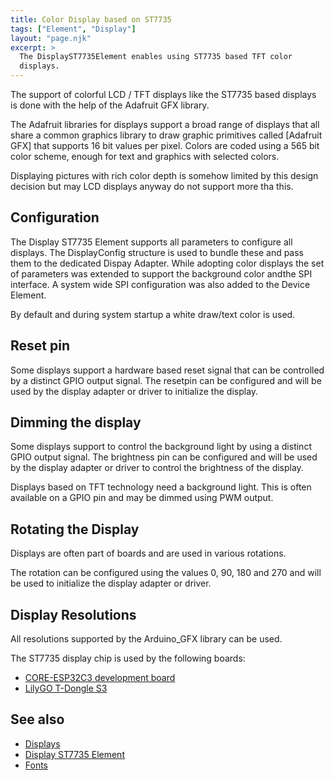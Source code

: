 ```yaml
---
title: Color Display based on ST7735
tags: ["Element", "Display"]
layout: "page.njk"
excerpt: >
  The DisplayST7735Element enables using ST7735 based TFT color
  displays.
---
```


The support of colorful LCD / TFT displays like the ST7735 based displays
is done with the help of the Adafruit GFX library.

The Adafruit libraries for displays support a broad range of displays that all share a common
graphics library to draw graphic primitives called [Adafruit GFX] that supports 16 bit values
per pixel. Colors are coded using a 565 bit color scheme, enough for text and graphics with
selected colors.

Displaying pictures with rich color depth is somehow limited by this design decision but may LCD
displays anyway do not support more tha this.


## Configuration

The Display ST7735 Element supports all parameters to configure all displays. The DisplayConfig
structure is used to bundle these and pass them to the dedicated Dispay Adapter. While adopting
color displays the set of parameters was extended to support the background color andthe SPI
interface. A system wide SPI configuration was also added to the Device Element.

By default and during system startup a white draw/text color is used.


## Reset pin

Some displays support a hardware based reset signal that can be controlled by a distinct GPIO
output signal. The resetpin can be configured and will be used by the display adapter or driver
to initialize the display.


## Dimming the display

Some displays support to control the background light by using a distinct GPIO output signal.
The brightness pin can be configured and will be used by the display adapter or driver to
control the brightness of the display.

Displays based on TFT technology need a background light. This is often available on a GPIO pin
and may be dimmed using PWM output.


## Rotating the Display

Displays are often part of boards and are used in various rotations.

The rotation can be configured using the values 0, 90, 180 and 270 and will be used to
initialize the display adapter or driver.


## Display Resolutions

All resolutions supported by the Arduino_GFX library can be used.

The ST7735 display chip is used by the following boards:

* [CORE-ESP32C3 development board](/boards/esp32c3/core.md)
* [LilyGO T-Dongle S3](/boards/esp32/lilygo-t-dongle-s3.md)


## See also

* [Displays](/elements/display/index.md)
* [Display ST7735 Element](/displays/st7735.md)
* [Fonts](/displays/fonts.md)